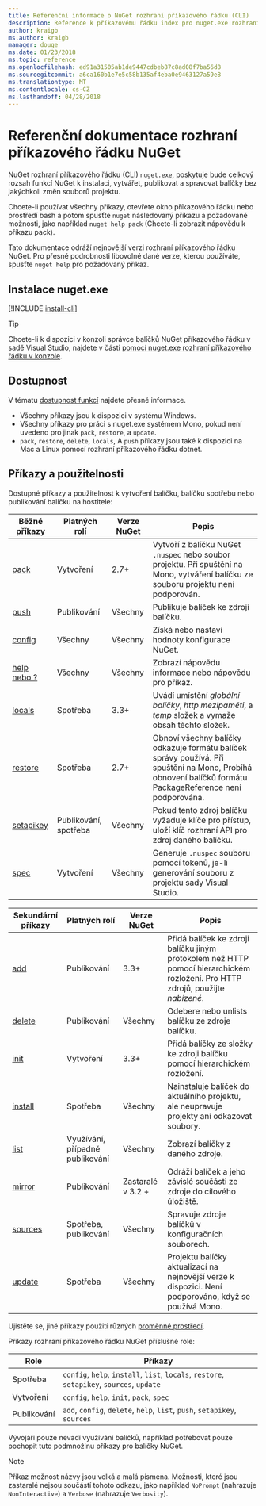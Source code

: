```yaml
---
title: Referenční informace o NuGet rozhraní příkazového řádku (CLI)
description: Reference k příkazovému řádku index pro nuget.exe rozhraní příkazového řádku
author: kraigb
ms.author: kraigb
manager: douge
ms.date: 01/23/2018
ms.topic: reference
ms.openlocfilehash: ed91a31505ab1de9447cdbeb87c8ad08f7ba56d8
ms.sourcegitcommit: a6ca160b1e7e5c58b135af4eba0e9463127a59e8
ms.translationtype: MT
ms.contentlocale: cs-CZ
ms.lasthandoff: 04/28/2018
---
```

# <a name="nuget-cli-reference"></a>Referenční dokumentace rozhraní příkazového řádku NuGet

NuGet rozhraní příkazového řádku (CLI) `nuget.exe`, poskytuje bude celkový rozsah funkcí NuGet k instalaci, vytvářet, publikovat a spravovat balíčky bez jakýchkoli změn souborů projektu.

Chcete-li používat všechny příkazy, otevřete okno příkazového řádku nebo prostředí bash a potom spusťte `nuget` následovaný příkazu a požadované možnosti, jako například `nuget help pack` (Chcete-li zobrazit nápovědu k příkazu pack).

Tato dokumentace odráží nejnovější verzi rozhraní příkazového řádku NuGet. Pro přesné podrobnosti libovolné dané verze, kterou používáte, spusťte `nuget help` pro požadovaný příkaz.

## <a name="installing-nugetexe"></a>Instalace nuget.exe

[!INCLUDE [install-cli](../includes/install-cli.md)]

> [!Tip]
> Chcete-li k dispozici v konzoli správce balíčků NuGet příkazového řádku v sadě Visual Studio, najdete v části [pomocí nuget.exe rozhraní příkazového řádku v konzole](package-manager-console.md#using-the-nugetexe-cli-in-the-console).

## <a name="availability"></a>Dostupnost

V tématu [dostupnost funkcí](../install-nuget-client-tools.md#feature-availability) najdete přesné informace.

- Všechny příkazy jsou k dispozici v systému Windows.
- Všechny příkazy pro práci s nuget.exe systémem Mono, pokud není uvedeno pro jinak `pack`, `restore`, a `update`.
- `pack`, `restore`, `delete`, `locals`, A `push` příkazy jsou také k dispozici na Mac a Linux pomocí rozhraní příkazového řádku dotnet.

## <a name="commands-and-applicability"></a>Příkazy a použitelnosti

Dostupné příkazy a použitelnost k vytvoření balíčku, balíčku spotřebu nebo publikování balíčku na hostitele:

| Běžné příkazy | Platných rolí | Verze NuGet | Popis |
| --- | --- | --- | --- |
| [pack](cli-ref-pack.md) | Vytvoření | 2.7+ | Vytvoří z balíčku NuGet `.nuspec` nebo soubor projektu. Při spuštění na Mono, vytváření balíčku ze souboru projektu není podporován. |
| [push](cli-ref-push.md) | Publikování | Všechny | Publikuje balíček ke zdroji balíčku. |
| [config](cli-ref-config.md) | Všechny | Všechny | Získá nebo nastaví hodnoty konfigurace NuGet. |
| [help nebo ?](cli-ref-help.md) | Všechny | Všechny | Zobrazí nápovědu informace nebo nápovědu pro příkaz. |
| [locals](cli-ref-locals.md) | Spotřeba | 3.3+ | Uvádí umístění *globální balíčky*, *http mezipaměti*, a *temp* složek a vymaže obsah těchto složek. |
| [restore](cli-ref-restore.md) | Spotřeba | 2.7+ | Obnoví všechny balíčky odkazuje formátu balíček správy používá. Při spuštění na Mono, Probíhá obnovení balíčků formátu PackageReference není podporována. |
| [setapikey](cli-ref-setapikey.md) | Publikování, spotřeba | Všechny | Pokud tento zdroj balíčku vyžaduje klíče pro přístup, uloží klíč rozhraní API pro zdroj daného balíčku. |
| [spec](cli-ref-spec.md) | Vytvoření | Všechny | Generuje `.nuspec` souboru pomocí tokenů, je-li generování souboru z projektu sady Visual Studio. |

| Sekundární příkazy | Platných rolí | Verze NuGet | Popis |
| --- | --- | --- | --- |
| [add](cli-ref-add.md) | Publikování | 3.3+ | Přidá balíček ke zdroji balíčku jiným protokolem než HTTP pomocí hierarchickém rozložení. Pro HTTP zdrojů, použijte *nabízené*. |
| [delete](cli-ref-delete.md) | Publikování | Všechny | Odebere nebo unlists balíčku ze zdroje balíčku. |
| [init](cli-ref-init.md) | Vytvoření | 3.3+ | Přidá balíčky ze složky ke zdroji balíčku pomocí hierarchickém rozložení. |
| [install](cli-ref-install.md) | Spotřeba | Všechny | Nainstaluje balíček do aktuálního projektu, ale neupravuje projekty ani odkazovat soubory. |
| [list](cli-ref-list.md) | Využívání, případně publikování | Všechny | Zobrazí balíčky z daného zdroje. |
| [mirror](cli-ref-mirror.md) | Publikování | Zastaralé v 3.2 + | Odráží balíček a jeho závislé součásti ze zdroje do cílového úložiště. |
| [sources](cli-ref-sources.md) | Spotřeba, publikování | Všechny | Spravuje zdroje balíčků v konfiguračních souborech. |
| [update](cli-ref-update.md) | Spotřeba | Všechny | Projektu balíčky aktualizací na nejnovější verze k dispozici. Není podporováno, když se používá Mono. |

Ujistěte se, jiné příkazy použití různých [proměnné prostředí](cli-ref-environment-variables.md).

Příkazy rozhraní příkazového řádku NuGet příslušné role:

| Role | Příkazy |
| --- | --- |
| Spotřeba | `config`, `help`, `install`, `list`, `locals`, `restore`, `setapikey`, `sources`, `update` |
| Vytvoření | `config`, `help`, `init`, `pack`, `spec` |
| Publikování | `add`, `config`, `delete`, `help`, `list`, `push`, `setapikey`, `sources` |

Vývojáři pouze nevadí využívání balíčků, například potřebovat pouze pochopit tuto podmnožinu příkazy pro balíčky NuGet.

> [!Note]
> Příkaz možnost názvy jsou velká a malá písmena. Možnosti, které jsou zastaralé nejsou součástí tohoto odkazu, jako například `NoPrompt` (nahrazuje `NonInteractive`) a `Verbose` (nahrazuje `Verbosity`).
